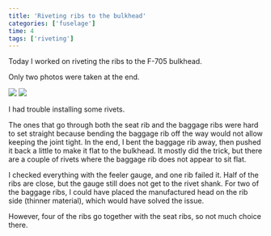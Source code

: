 ```yaml
---
title: 'Riveting ribs to the bulkhead'
categories: ['fuselage']
time: 4
tags: ['riveting']
---
```


Today I worked on riveting the ribs to the F-705 bulkhead.

<!-- more -->

Only two photos were taken at the end.

![](0-front-view.jpeg)
![](1-aft-rear-view.jpeg)

I had trouble installing some rivets.

The ones that go through both the seat rib and the baggage ribs were hard to set straight because bending the baggage rib off the way would not allow keeping the joint tight. In the end, I bent the baggage rib away, then pushed it back a little to make it flat to the bulkhead. It mostly did the trick, but there are a couple of rivets where the baggage rib does not appear to sit flat.

I checked everything with the feeler gauge, and one rib failed it. Half of the ribs are close, but the gauge still does not get to the rivet shank. For two of the baggage ribs, I could have placed the manufactured head on the rib side (thinner material), which would have solved the issue.

However, four of the ribs go together with the seat ribs, so not much choice there.
